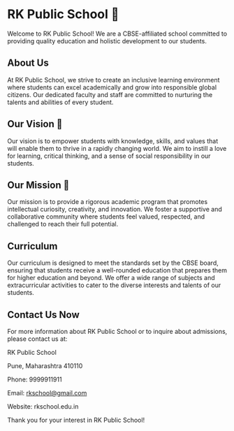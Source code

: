 # RK Public School 🏫

Welcome to RK Public School! We are a CBSE-affiliated school committed to providing quality education and holistic development to our students.

## About Us

At RK Public School, we strive to create an inclusive learning environment where students can excel academically and grow into responsible global citizens. Our dedicated faculty and staff are committed to nurturing the talents and abilities of every student.

## Our Vision 🎯

Our vision is to empower students with knowledge, skills, and values that will enable them to thrive in a rapidly changing world. We aim to instill a love for learning, critical thinking, and a sense of social responsibility in our students.

## Our Mission 🧿

Our mission is to provide a rigorous academic program that promotes intellectual curiosity, creativity, and innovation. We foster a supportive and collaborative community where students feel valued, respected, and challenged to reach their full potential.

## Curriculum

Our curriculum is designed to meet the standards set by the CBSE board, ensuring that students receive a well-rounded education that prepares them for higher education and beyond. We offer a wide range of subjects and extracurricular activities to cater to the diverse interests and talents of our students.

## Contact Us Now

For more information about RK Public School or to inquire about admissions, please contact us at:

RK Public School

Pune, Maharashtra 410110

Phone: 9999911911

Email: rkschool@gmail.com

Website: rkschool.edu.in

Thank you for your interest in RK Public School!
